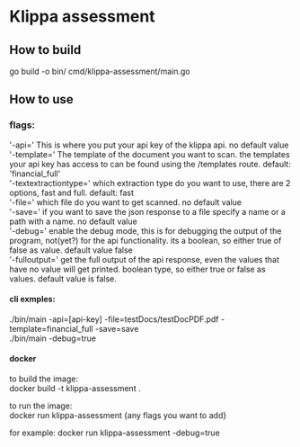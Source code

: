 # Klippa assessment

## How to build
go build -o bin/ cmd/klippa-assessment/main.go

## How to use

### flags:
'-api=' This is where you put your api key of the klippa api. no default value <br>
'-template=' The template of the document you want to scan. the templates your api key has access to can be found using the /templates route. default: 'financial_full' <br>
'-textextractiontype=' which extraction type do you want to use, there are 2 options, fast and full. default: fast <br>
'-file=' which file do you want to get scanned. no default value <br>
'-save=' if you want to save the json response to a file specify a name or a path with a name. no default value <br>
'-debug=' enable the debug mode, this is for debugging the output of the program, not(yet?) for the api functionality. its a boolean, so either true of false as value. default value false <br>
'-fulloutput=' get the full output of the api response, even the values that have no value will get printed. boolean type, so either true or false as values. default value is false. <br>

#### cli exmples:
./bin/main -api=[api-key] -file=testDocs/testDocPDF.pdf -template=financial_full -save=save <br>
./bin/main -debug=true

#### docker
to build the image: <br>
docker build -t klippa-assessment .

to run the image: <br>
docker run klippa-assessment {any flags you want to add}

for example: docker run klippa-assessment -debug=true

